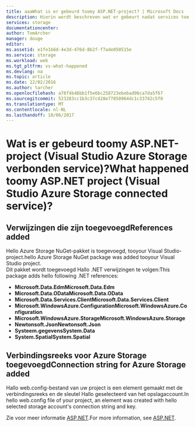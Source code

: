 ```yaml
---
title: aaaWhat is er gebeurd toomy ASP.NET-project? | Microsoft Docs
description: Hierin wordt beschreven wat er gebeurt nadat services toe te voegen met behulp van Visual Studio van Azure Storage tooa ASP.NET-project verbonden
services: storage
documentationcenter: 
author: TomArcher
manager: douge
editor: 
ms.assetid: e1fe1b6d-4e3d-476d-8b2f-f7ade050515e
ms.service: storage
ms.workload: web
ms.tgt_pltfrm: vs-what-happened
ms.devlang: na
ms.topic: article
ms.date: 12/02/2016
ms.author: tarcher
ms.openlocfilehash: a78f4b46bb1f5e6bc258723ebebad96ca7da5f67
ms.sourcegitcommit: 523283cc1b3c37c428e77850964dc1c33742c5f0
ms.translationtype: MT
ms.contentlocale: nl-NL
ms.lasthandoff: 10/06/2017
---
```

# <a name="what-happened-toomy-aspnet-project-visual-studio-azure-storage-connected-service"></a><span data-ttu-id="d1ed6-104">Wat is er gebeurd toomy ASP.NET-project (Visual Studio Azure Storage verbonden service)?</span><span class="sxs-lookup"><span data-stu-id="d1ed6-104">What happened toomy ASP.NET project (Visual Studio Azure Storage connected service)?</span></span>
## <a name="references-added"></a><span data-ttu-id="d1ed6-105">Verwijzingen die zijn toegevoegd</span><span class="sxs-lookup"><span data-stu-id="d1ed6-105">References added</span></span>
<span data-ttu-id="d1ed6-106">Hello Azure Storage NuGet-pakket is toegevoegd, tooyour Visual Studio-project.</span><span class="sxs-lookup"><span data-stu-id="d1ed6-106">hello Azure Storage NuGet package was added tooyour Visual Studio project.</span></span>  
<span data-ttu-id="d1ed6-107">Dit pakket wordt toegevoegd Hallo .NET verwijzingen te volgen:</span><span class="sxs-lookup"><span data-stu-id="d1ed6-107">This package adds hello following .NET references:</span></span>

* <span data-ttu-id="d1ed6-108">**Microsoft.Data.Edm**</span><span class="sxs-lookup"><span data-stu-id="d1ed6-108">**Microsoft.Data.Edm**</span></span>
* <span data-ttu-id="d1ed6-109">**Microsoft.Data.OData**</span><span class="sxs-lookup"><span data-stu-id="d1ed6-109">**Microsoft.Data.OData**</span></span>
* <span data-ttu-id="d1ed6-110">**Microsoft.Data.Services.Client**</span><span class="sxs-lookup"><span data-stu-id="d1ed6-110">**Microsoft.Data.Services.Client**</span></span>
* <span data-ttu-id="d1ed6-111">**Microsoft.WindowsAzure.Configuration**</span><span class="sxs-lookup"><span data-stu-id="d1ed6-111">**Microsoft.WindowsAzure.Configuration**</span></span>
* <span data-ttu-id="d1ed6-112">**Microsoft.WindowsAzure.Storage**</span><span class="sxs-lookup"><span data-stu-id="d1ed6-112">**Microsoft.WindowsAzure.Storage**</span></span>
* <span data-ttu-id="d1ed6-113">**Newtonsoft.Json**</span><span class="sxs-lookup"><span data-stu-id="d1ed6-113">**Newtonsoft.Json**</span></span>
* <span data-ttu-id="d1ed6-114">**Systeem.gegevens**</span><span class="sxs-lookup"><span data-stu-id="d1ed6-114">**System.Data**</span></span>
* <span data-ttu-id="d1ed6-115">**System.Spatial**</span><span class="sxs-lookup"><span data-stu-id="d1ed6-115">**System.Spatial**</span></span>

## <a name="connection-string-for-azure-storage-added"></a><span data-ttu-id="d1ed6-116">Verbindingsreeks voor Azure Storage toegevoegd</span><span class="sxs-lookup"><span data-stu-id="d1ed6-116">Connection string for Azure Storage added</span></span>
<span data-ttu-id="d1ed6-117">Hallo web.config-bestand van uw project is een element gemaakt met de verbindingsreeks en de sleutel Hallo geselecteerd van het opslagaccount.</span><span class="sxs-lookup"><span data-stu-id="d1ed6-117">In hello web.config file of your project, an element was created with hello selected storage account's connection string and key.</span></span>

<span data-ttu-id="d1ed6-118">Zie voor meer informatie [ASP.NET](http://www.asp.net).</span><span class="sxs-lookup"><span data-stu-id="d1ed6-118">For more information, see [ASP.NET](http://www.asp.net).</span></span>

